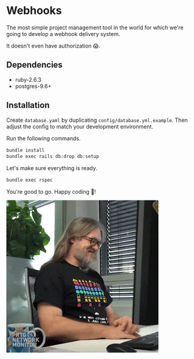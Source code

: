 # Webhooks

The most simple project management tool in the world for which we're going to develop
a webhook delivery system.

It doesn't even have authorization 😱.

## Dependencies

* ruby-2.6.3
* postgres-9.6+

## Installation

Create `database.yaml` by duplicating `config/database.yml.example`.
Then adjust the config to match your development environment.

Run the following commands.

```bash
bundle install
bundle exec rails db:drop db:setup
```

Let's make sure everything is ready.

```bash
bundle exec rspec
```

You're good to go. Happy coding 🤘!

![](happy-coding.gif)
